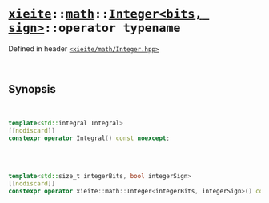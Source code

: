 # [`xieite`](../../../README.md)`::`[`math`](../../../docs/math.md)`::`[`Integer<bits, sign>`](../../../docs/math/Integer.md)`::operator typename`
Defined in header [`<xieite/math/Integer.hpp>`](../../../include/xieite/math/Integer.hpp)

<br/>

## Synopsis

<br/>

```cpp
template<std::integral Integral>
[[nodiscard]]
constexpr operator Integral() const noexcept;
```

<br/><br/>

```cpp
template<std::size_t integerBits, bool integerSign>
[[nodiscard]]
constexpr operator xieite::math::Integer<integerBits, integerSign>() const noexcept;
```
